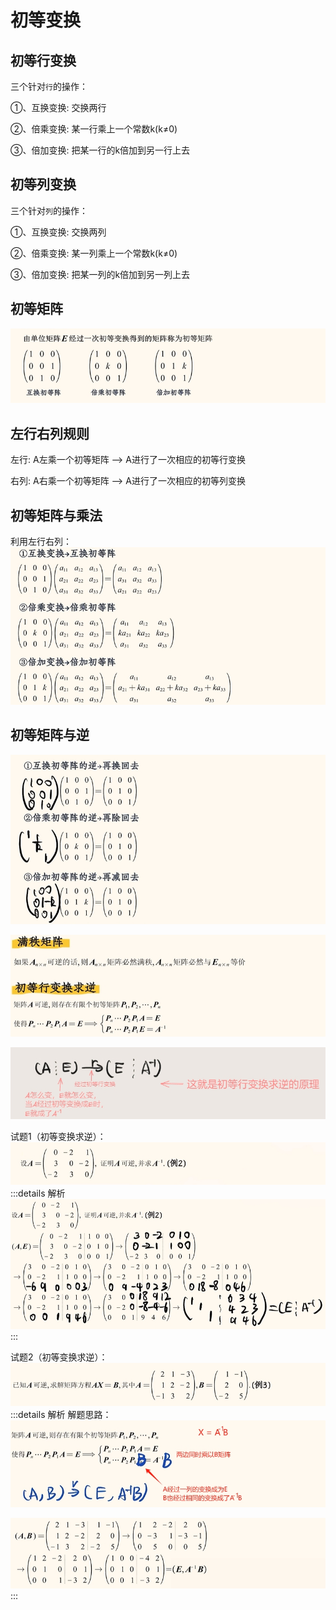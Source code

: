 # 初等变换

## 初等行变换
三个针对`行`的操作：

①、互换变换: 交换两行

②、倍乘变换: 某一行乘上一个常数k(k≠0)

③、倍加变换: 把某一行的k倍加到另一行上去


## 初等列变换
三个针对`列`的操作：

①、互换变换: 交换两列

②、倍乘变换: 某一列乘上一个常数k(k≠0)

③、倍加变换: 把某一列的k倍加到另一列上去


## 初等矩阵
![图片](./images/linear-algebra_1-11_1.png)



## 左行右列规则

左行: A左乘一个初等矩阵 --> A进行了一次相应的初等行变换

右列: A右乘一个初等矩阵 --> A进行了一次相应的初等列变换

## 初等矩阵与乘法
利用左行右列：
![图片](./images/linear-algebra_1-11_2.png)

## 初等矩阵与逆
![图片](./images/linear-algebra_1-11_3.png)

![图片](./images/linear-algebra_1-11_4.png)

![图片](./images/linear-algebra_1-11_5.png)

试题1（初等变换求逆）：
![图片](./images/linear-algebra_1-11_6.png)
:::details 解析
![图片](./images/linear-algebra_1-11_7.png)
:::

试题2（初等变换求逆）：
![图片](./images/linear-algebra_1-11_8.png)
:::details 解析
解题思路：
![图片](./images/linear-algebra_1-11_9.png)

![图片](./images/linear-algebra_1-11_10.png)
:::
